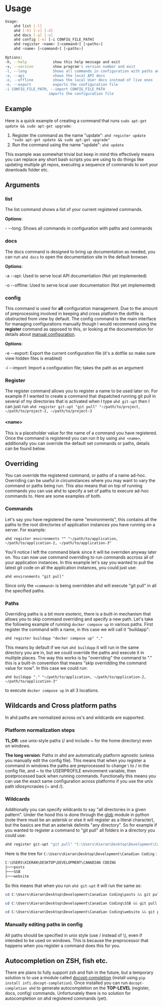 # Usage

```bash
Usage:
    ahd list [-l]
    ahd [-h] [-v] [-d]
    ahd docs [-a] [-o]
    ahd config [-e] [-i CONFIG_FILE_PATH]
    ahd register <name> [<command>] [<paths>]
    ahd <name> [<command>] [<paths>]

Options:
-h, --help            show this help message and exit
-v, --version         show program's version number and exit
-l, --long            Shows all commands in configuration with paths and commands
-a, --api             shows the local API docs
-o, --offline         shows the local User docs instead of live ones
-e, --export          exports the configuration file
-i CONFIG_FILE_PATH, --import CONFIG_FILE_PATH
                    imports the configuration file
```



## Example

Here is a quick example of creating a command that runs ```sudo apt-get update && sudo apt-get upgrade```:

1. Register the command as the name "update": ```ahd register update "sudo apt-get update && sudo apt-get upgrade"```
2. Run the command using the name "update": ```ahd update```



This example was somewhat trivial but keep in mind this effectively means you can replace any short bash scripts you are using to do things like updating multiple git repos, executing a sequence of commands to sort your downloads folder etc.



## Arguments

### list

The list command shows a list of your current registered commands.

**Options**:

  \- \-\-long: Shows all commands in configuration with paths and commands

### docs

The docs command is designed to bring up documentation as needed, you can run ```ahd docs``` to open the documentation site in the default browser.



**Options**:

  \-a \-\-api: Used to serve local API documentation (Not yet implemented)

  \-o \-\-offline: Used to serve local user documentation (Not yet implemented)



### config

This command is used for **all** configuration management. Due to the amount of preprocessing involved in keeping ahd cross platform the dotfile is obstructed from view by default. The config command is the main interface for managing configurations manually though I would recommend using the **register** command as opposed to this, or looking at the documentation for details about [manual configuration](https://ahd.readthedocs.io/en/latest/usage#wildcards-and-cross-platform-paths).



**Options**:

  \-e \-\-export: Export the current configuration file (it's a dotfile so make sure view hidden files is enabled)

  \-i \-\-import: Import a configuration file; takes the path as an argument



### Register

The register command allows you to register a name to be used later on. For example if I wanted to create a command that dispatched running git pull in several of my directories that is activated when I type ```ahd git-upt``` then I can just run ```ahd register git-upt "git pull" "~/path/to/project, ~/path/to/project-2, ~/path/to/project-3```



#### <name\>

This is a placeholder value for the name of a command you have registered. Once the command is registered you can run it by using ```ahd <name>```, additionally you can override the default set commands or paths, details can be found below.



## Overriding

You can override the registered command, or paths of a name ad-hoc. Overriding can be useful in circumstances where you may want to vary the command or paths being run. This also means that on top of running commands you can use ahd to specify a set of paths to execure ad-hoc commands to. Here are some examples of both.



### Commands

Let's say you have registered the name "environments", this contains all the paths to the root directories of application instances you have running on a server. For example:

```ahd register environments "" "~/path/to/application, ~/path/to/application-2, ~/path/to/application-3"```



You'll notice I left the command blank since it will be overriden anyway later on. You can now use command overriding to run commands accross all of your application instances. In this example let's say you wanted to pull the latest git code on all the application instances, you could just use:

```ahd environments "git pull"```



Since only the ```<command>``` is being overridden ahd will execute "git pull" in all the specified paths.



### Paths

Overriding paths is a bit more esoteric, there is a built-in mechanism that allows you to skip command overriding and specify a new path. Let's take the following example of running ```docker compose up``` in various paths. First register the command with a name, in this case we will call it "buildapp":

```ahd register buildapp "docker compose up" "."```



This means by default if we run ```ahd buildapp``` it will run in the same directory you are in, but we could override the paths and execute it in multiple places. The way this works is by "overriding" the command to "." this is a built-in convention that means "skip overridding the command value for now". In this case we could run:

```ahd buildapp "." "~/path/to/application, ~/path/to/application-2, ~/path/to/application-3"```



to execute ```docker compose up``` in all 3 locations.



## Wildcards and Cross platform paths

In ahd paths are normalized across os's and wildcards are supported.



### Platform normalization steps

**TL;DR**: use unix-style paths (/ and include ~ for the home directory) even on windows.



**The long version**: Paths in ahd are automatically platform agnostic (unless you manually edit the config file). This means that when you register a command in windows the paths are preprocessed to change \\ to / in the config file, and ~ to the USERPROFILE environment variable, then postprocessed back when running commands. Functionally this means you can use the exact same configuration across platforms if you use the unix path idiosyncrasies (~ and /).





### Wildcards

Additionally you can specify wildcards to say "all directories in a given pattern". Under the hood this is done through the [glob](https://docs.python.org/3/library/glob.html) module in python (note there must be an asterisk or else it will register as a literal character), but the basics are that an asterisk delimits "any directory". So for example if you wanted to register a command to "git pull" all folders in a directory you could use:

```powershell
ahd register git-upt "git pull" "C:\Users\Kieran\Desktop\Development\Canadian Coding\*"
```



Here is the tree for ```C:\Users\Kieran\Desktop\Development\Canadian Coding``` :

```powershell
C:\USERS\KIERAN\DESKTOP\DEVELOPMENT\CANADIAN CODING
├───posts
├───SSB
├───website
```



So this means that when you run ```ahd git-upt``` it will run the same as:

```powershell
cd C:\Users\Kieran\Desktop\Development\Canadian Coding\posts && git pull

cd C:\Users\Kieran\Desktop\Development\Canadian Coding\SSB && git pull

cd C:\Users\Kieran\Desktop\Development\Canadian Coding\website && git pull
```



### Manually editing paths in config

All paths should be specified in unix style (use / instead of \\), even if intended to be used on windows. This is because the preprocessor that happens when you register a command does this for you.





## Autocompletion on ZSH, fish etc.

There are plans to fully support zsh and fish in the future, but a temporary solution is to use a module called [docopt-completion](https://github.com/Infinidat/infi.docopt_completion) (install using ```pip install infi.docopt-completion```). Once installed you can run ```docopt-completion ahd``` to generate autocompletion on the **TOP-LEVEL** (register, docs, config) commands. Unfortunately there is no solution for autocompletion on ahd registered commands (yet).